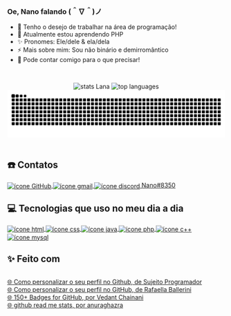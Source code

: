 <!-- Código feito por Lana Ihara (aka Nano) -->
<!-- GitHub: https://github.com/LanaIhara -->

<!-- Contêm códigos em Markdown (por isto, o arquivo é .md) e HTML -->

<!-- INTRODUÇÃO -->
### Oe, Nano falando (＾∇＾)ノ <!-- ### significa "título 3", ou em HTML, o famoso <h3></h3> -->
<!-- Lista desordenada em Markdown -->
- 🔭 Tenho o desejo de trabalhar na área de programação!
- 🌱 Atualmente estou aprendendo PHP
- ✨ Pronomes: Ele/dele & ela/dela
- ⚡ Mais sobre mim: Sou não binário e demirromântico
- 💬 Pode contar comigo para o que precisar!

<br> <!-- quebra de linha -->

<div align="center"> <!-- <div></div> é um container no qual é usado para agrupar elementos juntos para aplicar o CSS ou, nesse caso, para deixar dois elementos lado a lado -->
    <img alt="stats Lana" height="200" width="400" src="https://github-readme-stats.vercel.app/api?username=LanaIhara&show_icons=true&count_private=true&locale=pt-BR&theme=radical"/> <!-- STATUS DO GITHUB -->
    <img alt="top languages" height="200" width="400" src="https://github-readme-stats.vercel.app/api/top-langs/?username=LanaIhara&layout=compact&locale=pt-BR&count_private=true"/> <!-- LINGUAGENS MAIS USADAS PELO USUÁRIO -->
</div>

<div align="center"> <!-- align="center" direciona o container para alinhar seus elementos ao centro -->
    <!-- COBRINHA DO COMMIT -->
    <img alt="Cobrinha do commit" src="https://github.com/LanaIhara/LanaIhara/blob/output/github-contribution-grid-snake.svg"/> 
</div>

<br>

<!-- CONTATOS -->
## ☎️ Contatos <!-- ## é "título 2", ou <h2></h2> em HTML -->

<div style="display: inline-block"> <!-- style="display: inline-block" faz com que a <div></div> se estilize (pois é usado um elemento de CSS), inserindo uma linha para dividir o conteúdo acima do <div></div> do que está dentro e depois deste <div></div> -->
    <a href="https://github.com/LanaIhara"> <!-- <a href=""></a> consegue tornar o conteúdo dentro dele clicável, podendo redirecionar o visitante a um outro link ou uma outra página do próprio site, como é o caso do HTML nas páginas de internet -->
        <img align="center" alt="ícone GitHub" src="https://img.shields.io/badge/GitHub-100000?style=for-the-badge&logo=github&logoColor=white"/>
    </a> <!-- ÍCONE GITHUB -->
    <a href="mailto:akemiihara1234@gmail.com">
        <img align="center" alt="ícone gmail" src="https://img.shields.io/badge/Gmail-D14836?style=for-the-badge&logo=gmail&logoColor=white"/>
    </a> <!-- ÍCONE GMAIL-->
    <a href="https://discord.com/">
        <img align="center" alt="ícone discord" src="https://img.shields.io/badge/Discord-7289DA?style=for-the-badge&logo=discord&logoColor=white"/> Nano#8350
    </a> <!-- ÍCONE DISCORD -->
</div>

<br>

<!-- TECNOLOGIAS QUE USO NO MEU DIA A DIA -->
## 💻 Tecnologias que uso no meu dia a dia

<div style="display: inline-block"> <!-- ÍCONES -->
    <a href="https://www.w3schools.com/html/"> <!-- HTML -->
        <img align="center" alt="ícone html" src="https://img.shields.io/badge/HTML-239120?style=for-the-badge&logo=html5&logoColor=white"/>
    </a> 
    <a href=""> <!-- CSS -->
        <img align="center" alt="ícone css" src="https://img.shields.io/badge/CSS-239120?&style=for-the-badge&logo=css3&logoColor=white"/> 
    </a>
    <a href=""> <!-- JAVA --> 
        <img align="center" alt="ícone java" src="https://img.shields.io/badge/Java-ED8B00?style=for-the-badge&logo=java&logoColor=white"/> 
    </a>
    <a href=""> <!-- PHP --> 
        <img align="center" alt="ícone php" src="https://img.shields.io/badge/PHP-777BB4?style=for-the-badge&logo=php&logoColor=white"/> 
    </a>
    <a href=""> <!-- C++ -->
        <img align="center" alt="ícone c++" src="https://img.shields.io/badge/C%2B%2B-00599C?style=for-the-badge&logo=c%2B%2B&logoColor=white"/> 
    </a>
    <a href=""> <!-- MYSQL -->
        <img align="center" alt="ícone mysql" src="https://img.shields.io/badge/MySQL-00000F?style=for-the-badge&logo=mysql&logoColor=white"/> 
    </a>
</div> <br>

<!-- REFERÊNCIAS DOS SITES/VÍDEOS -->
## ✨ Feito com
<!-- Lista por definição em HTML -->
<dl style="display: inline-block">
    <dt> <!-- Vídeo que mostra os passos básicos: style: inline-block, da introdução, tecnologias do dia e algumas ideias para deixar organizado seu README.md -->
        <a href="https://youtu.be/cRoBt6AZgjc">🌐 Como personalizar o seu perfil no Github, de Sujeito Programador</a>
    </dt>
    <dt> <!-- Vídeo com algumas ideias a mais, como fazer a cobrinha do commit, gif de decoração e muito mais -->
        <a href="https://youtu.be/TsaLQAetPLU">🌐 Como personalizar o seu perfil no GitHub, de Rafaella Ballerini</a>
    </dt>
    <dt> <!-- Site com os links de ícones para o GitHub, utilizado em "Contatos" e "Tecnologia que uso no meu dia a dia" -->
        <a href="https://dev.to/envoy_/150-badges-for-github-pnk">🌐 150+ Badges for GitHub, por Vedant Chainani</a>
    </dt>
    <dt> <!-- Site de como inserir e editar alguns parâmetros dos Status do GitHub e das Linguagens mais utilizadas-->
        <a href="https://github.com/anuraghazra/github-readme-stats/blob/master/docs/readme_pt-BR.md">🌐 github read me stats, por anuraghazra</a>
    </dt>
</dl>
